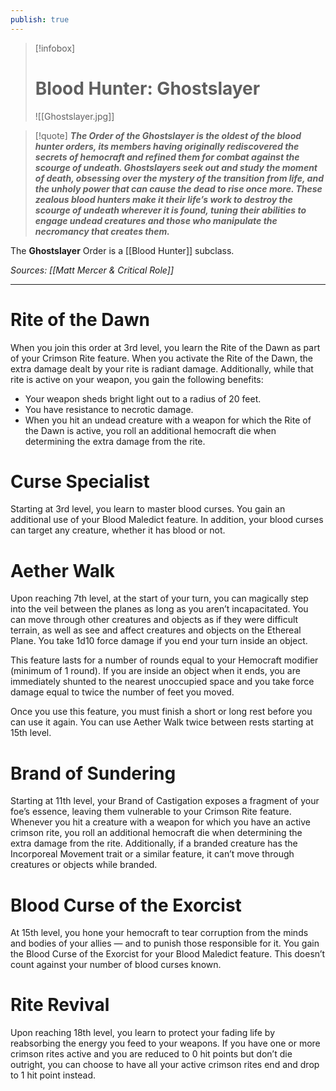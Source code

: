 ```yaml
---
publish: true
---
```

> [!infobox]
> # Blood Hunter: Ghostslayer
> ![[Ghostslayer.jpg]]

> [!quote]
> **_The Order of the Ghostslayer is the oldest of the blood hunter orders, its members having originally rediscovered the secrets of hemocraft and refined them for combat against the scourge of undeath. Ghostslayers seek out and study the moment of death, obsessing over the mystery of the transition from life, and the unholy power that can cause the dead to rise once more. These zealous blood hunters make it their life’s work to destroy the scourge of undeath wherever it is found, tuning their abilities to engage undead creatures and those who manipulate the necromancy that creates them._**

The **Ghostslayer** Order is a [[Blood Hunter]] subclass.

*Sources: [[Matt Mercer & Critical Role]]*
***
# Rite of the Dawn
When you join this order at 3rd level, you learn the Rite of the Dawn as part of your Crimson Rite feature. When you activate the Rite of the Dawn, the extra damage dealt by your rite is radiant damage. Additionally, while that rite is active on your weapon, you gain the following benefits:
- Your weapon sheds bright light out to a radius of 20 feet.
- You have resistance to necrotic damage.
- When you hit an undead creature with a weapon for which the Rite of the Dawn is active, you roll an additional hemocraft die when determining the extra damage from the rite.
# Curse Specialist
Starting at 3rd level, you learn to master blood curses. You gain an additional use of your Blood Maledict feature. In addition, your blood curses can target any creature, whether it has blood or not.
# Aether Walk
Upon reaching 7th level, at the start of your turn, you can magically step into the veil between the planes as long as you aren’t incapacitated. You can move through other creatures and objects as if they were difficult terrain, as well as see and affect creatures and objects on the Ethereal Plane. You take 1d10 force damage if you end your turn inside an object.

This feature lasts for a number of rounds equal to your Hemocraft modifier (minimum of 1 round). If you are inside an object when it ends, you are immediately shunted to the nearest unoccupied space and you take force damage equal to twice the number of feet you moved.

Once you use this feature, you must finish a short or long rest before you can use it again. You can use Aether Walk twice between rests starting at 15th level.
# Brand of Sundering
Starting at 11th level, your Brand of Castigation exposes a fragment of your foe’s essence, leaving them vulnerable to your Crimson Rite feature. Whenever you hit a creature with a weapon for which you have an active crimson rite, you roll an additional hemocraft die when determining the extra damage from the rite. Additionally, if a branded creature has the Incorporeal Movement trait or a similar feature, it can’t move through creatures or objects while branded.
# Blood Curse of the Exorcist
At 15th level, you hone your hemocraft to tear corruption from the minds and bodies of your allies — and to punish those responsible for it. You gain the Blood Curse of the Exorcist for your Blood Maledict feature. This doesn’t count against your number of blood curses known.
# Rite Revival
Upon reaching 18th level, you learn to protect your fading life by reabsorbing the energy you feed to your weapons. If you have one or more crimson rites active and you are reduced to 0 hit points but don’t die outright, you can choose to have all your active crimson rites end and drop to 1 hit point instead.